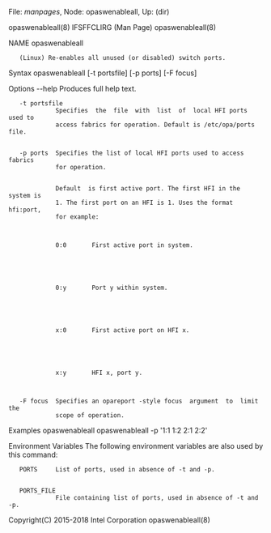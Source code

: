 File: *manpages*,  Node: opaswenableall,  Up: (dir)


opaswenableall(8)            IFSFFCLIRG (Man Page)           opaswenableall(8)



NAME
       opaswenableall



       (Linux) Re-enables all unused (or disabled) switch ports.

Syntax
       opaswenableall [-t portsfile] [-p ports] [-F focus]

Options
       --help    Produces full help text.


       -t portsfile
                 Specifies  the  file  with  list  of  local HFI ports used to
                 access fabrics for operation. Default is /etc/opa/ports file.


       -p ports  Specifies the list of local HFI ports used to access  fabrics
                 for operation.


                 Default  is first active port. The first HFI in the system is
                 1. The first port on an HFI is 1. Uses the format hfi:port,
                 for example:



                 0:0       First active port in system.





                 0:y       Port y within system.





                 x:0       First active port on HFI x.





                 x:y       HFI x, port y.



       -F focus  Specifies an opareport -style focus  argument  to  limit  the
                 scope of operation.


Examples
       opaswenableall
       opaswenableall -p '1:1 1:2 2:1 2:2'

Environment Variables
       The following environment variables are also used by this command:

       PORTS     List of ports, used in absence of -t and -p.


       PORTS_FILE
                 File containing list of ports, used in absence of -t and -p.



Copyright(C) 2015-2018         Intel Corporation             opaswenableall(8)
